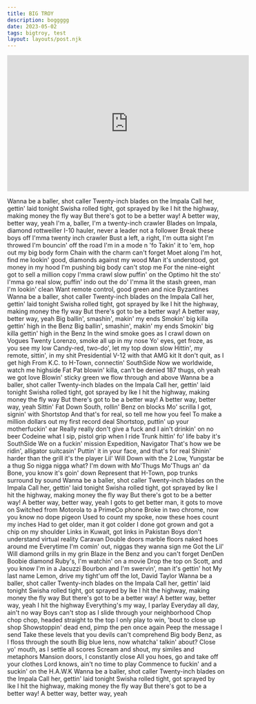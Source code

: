```yaml
---
title: BIG TROY
description: boggggg
date: 2023-05-02
tags: bigtroy, test 
layout: layouts/post.njk
---
```


<iframe width="560" height="315" src="https://www.youtube.com/embed/InGtiEXQyF0" frameborder="0" allow="accelerometer; autoplay; encrypted-media; gyroscope; picture-in-picture" allowfullscreen></iframe>

Wanna be a baller, shot caller
Twenty-inch blades on the Impala
Call her, gettin' laid tonight
Swisha rolled tight, got sprayed by Ike
I hit the highway, making money the fly way
But there's got to be a better way!
A better way, better way, yeah
I'm a, baller, I'm a twenty-inch crawler
Blades on Impala, diamond rottweiller
I-10 hauler, never a leader not a follower
Break these boys off I'mma twenty inch crawler
Bust a left, a right, I'm outta sight I'm throwed
I'm bouncin' off the road I'm in a mode n 'fo 
Takin' it to 'em, hop out my big body form
Chain with the charm can't forget Moet along
I'm hot, find me lookin' good, diamonds against my wood
Man it's understood, got money in my hood
I'm pushing big body can't stop me
For the nine-eight got to sell a million copy
I'mma crawl slow puffin' on the Optimo hit the sto'
I'mma go real slow, puffin' indo out the do'
I'mma lit the stash green, man I'm lookin' clean
Want remote control, good green and nice Byzantines
Wanna be a baller, shot caller
Twenty-inch blades on the Impala
Call her, gettin' laid tonight
Swisha rolled tight, got sprayed by Ike
I hit the highway, making money the fly way
But there's got to be a better way!
A better way, better way, yeah
Big ballin', smashin', makin' my ends
Smokin' big killa gettin' high in the Benz
Big ballin', smashin', makin' my ends
Smokin' big killa gettin' high in the Benz
In the wind smoke goes as I crawl down on Vogues
Twenty Lorenzo, smoke all up in my nose
Yo' eyes, get froze, as you see my low
Candy-red, two-do', let my top down slow
Hittin', my remote, sittin', in my shit
Presidential V-12 with that AMG kit
It don't quit, as I get high
From K.C. to H-Town, connectin' SouthSide
Now we worldwide, watch me highside
Fat Pat blowin' killa, can't be denied
187 thugs, oh yeah we got love
Blowin' sticky green we flow through and above
Wanna be a baller, shot caller
Twenty-inch blades on the Impala
Call her, gettin' laid tonight
Swisha rolled tight, got sprayed by Ike
I hit the highway, making money the fly way
But there's got to be a better way!
A better way, better way, yeah
Sittin' Fat Down South, rollin' Benz on blocks
Mo' scrilla I got, signin' with Shortstop
And that's for real, so tell me how you feel
To make a million dollars out my first record deal
Shortstop, puttin' up your motherfuckin' ear
Really really don't give a fuck and I ain't drinkin' on no beer
Codeine what I sip, pistol grip when I ride
Trunk hittin' fo' life baby it's SouthSide
We on a fuckin' mission Expedition, Navigator
That's how we be ridin', alligator suitcasin'
Puttin' it in your face, and that's for real
Shinin' harder than the grill it's the player Lil' Will
Down with the 2 Low, Yungstar be a thug
So nigga nigga what? I'm down with Mo'Thugs
Mo'Thugs an' da Bone, you know it's goin' down
Represent that H-Town, pop trunks surround by sound
Wanna be a baller, shot caller
Twenty-inch blades on the Impala
Call her, gettin' laid tonight
Swisha rolled tight, got sprayed by Ike
I hit the highway, making money the fly way
But there's got to be a better way!
A better way, better way, yeah
I gots to get better man, it gots to move on
Switched from Motorola to a PrimeCo phone
Broke in two chrome, now you know no dope pigeon
Used to count my spoke, now these hoes count my inches
Had to get older, man it got colder
I done got grown and got a chip on my shoulder
Links in Kuwait, got links in Pakistan
Boys don't understand virtual reality Caravan
Double doors marble floors naked hoes around me
Everytime I'm comin' out, niggas they wanna sign me
Got the Lil' Will diamond grills in my grin
Blaze in the Benz and you can't forget DenDen
Boobie diamond Ruby's, I'm watchin' on a movie
Drop the top on Scott, and you know I'm in a Jacuzzi
Bourbon and I'm swervin', man it's gettin' hot
My last name Lemon, drive my tight'um off the lot, David Taylor
Wanna be a baller, shot caller
Twenty-inch blades on the Impala
Call her, gettin' laid tonight
Swisha rolled tight, got sprayed by Ike
I hit the highway, making money the fly way
But there's got to be a better way!
A better way, better way, yeah
I hit the highway
Everything's my way, I parlay
Everyday all day, ain't no way
Boys can't stop as I slide through your neighborhood
Chop chop chop, headed straight to the top
I only play to win, 'bout to close up shop
Showstoppin' dead end, pimp the pen once again
Peep the message I send
Take these levels that you devils can't comprehend
Big body Benz, as I floss through the south
Big blue lens, now whatcha' talkin' about?
Close yo' mouth, as I settle all scores
Scream and shout, my similes and metaphors
Mansion doors, I constantly close
All you hoes, go and take off your clothes
Lord knows, ain't no time to play
Commence to fuckin' and a suckin' on the H.A.W.K
Wanna be a baller, shot caller
Twenty-inch blades on the Impala
Call her, gettin' laid tonight
Swisha rolled tight, got sprayed by Ike
I hit the highway, making money the fly way
But there's got to be a better way!
A better way, better way, yeah
